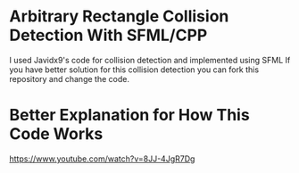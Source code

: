 # Arbitrary Rectangle Collision Detection With SFML/CPP

I used Javidx9's code for collision detection and implemented using SFML
If you have better solution for this collision detection you can fork this repository and change the code.

# Better Explanation for How This Code Works
https://www.youtube.com/watch?v=8JJ-4JgR7Dg
